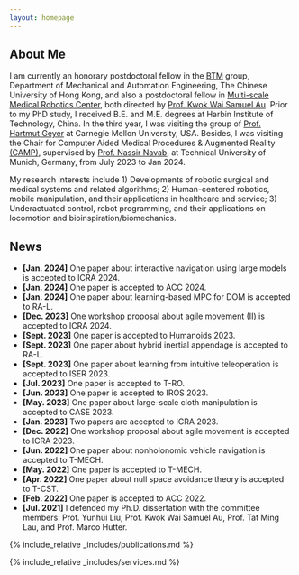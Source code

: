 ```yaml
---
layout: homepage
---
```


## About Me

I am currently an honorary postdoctoral fellow in the [BTM](https://biomedirobotics.com/) group, Department of Mechanical and Automation Engineering, The Chinese University of Hong Kong, and also a postdoctoral fellow in [Multi-scale Medical Robotics Center](https://www.mrc-cuhk.com/), both directed by [Prof. Kwok Wai Samuel Au](https://www4.mae.cuhk.edu.hk/peoples/au-kwok-wai-samuel/). Prior to my PhD study, I received B.E. and M.E. degrees at Harbin Institute of Technology, China. In the third year, I was visiting the group of [Prof. Hartmut Geyer](https://www.cs.cmu.edu/~hgeyer/) at Carnegie Mellon University, USA. Besides, I was visiting the Chair for Computer Aided Medical Procedures & Augmented Reality [(CAMP)](https://www.cs.cit.tum.de/camp/start/), supervised by [Prof. Nassir Navab](https://www.professoren.tum.de/en/navab-nassir), at Technical University of Munich, Germany, from July 2023 to Jan 2024.

My research interests include 1) Developments of robotic surgical and medical systems and related algorithms; 2) Human-centered robotics, mobile manipulation, and their applications in healthcare and service; 3)	Underactuated control, robot programming, and their applications on locomotion and bioinspiration/biomechanics.


## News

- **[Jan. 2024]** One paper about interactive navigation using large models is accepted to ICRA 2024.
- **[Jan. 2024]** One paper is accepted to ACC 2024.
- **[Jan. 2024]** One paper about learning-based MPC for DOM is accepted to RA-L.
- **[Dec. 2023]** One workshop proposal about agile movement (II) is accepted to ICRA 2024.
- **[Sept. 2023]** One paper is accepted to Humanoids 2023.
- **[Sept. 2023]** One paper about hybrid inertial appendage is accepted to RA-L.
- **[Sept. 2023]** One paper about learning from intuitive teleoperation is accepted to ISER 2023.
- **[Jul. 2023]** One paper is accepted to T-RO.
- **[Jun. 2023]** One paper is accepted to IROS 2023.
- **[May. 2023]** One paper about large-scale cloth manipulation is accepted to CASE 2023.
- **[Jan. 2023]** Two papers are accepted to ICRA 2023.
- **[Dec. 2022]** One workshop proposal about agile movement is accepted to ICRA 2023.
- **[Jun. 2022]** One paper about nonholonomic vehicle navigation is accepted to T-MECH.
- **[May. 2022]** One paper is accepted to T-MECH.
- **[Apr. 2022]** One paper about null space avoidance theory is accepted to T-CST.
- **[Feb. 2022]** One paper is accepted to ACC 2022.
- **[Jul. 2021]** I defended my Ph.D. dissertation with the committee members: Prof. Yunhui Liu, Prof. Kwok Wai Samuel Au, Prof. Tat Ming Lau, and Prof. Marco Hutter.

{% include_relative _includes/publications.md %}

{% include_relative _includes/services.md %}
